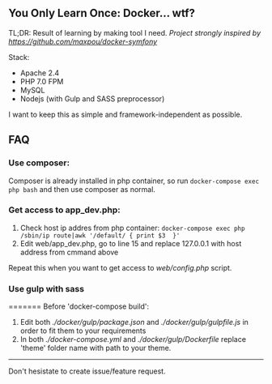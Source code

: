 You Only Learn Once: Docker... wtf?
-----------------------------------
TL;DR: Result of learning by making tool I need.
_Project strongly inspired by https://github.com/maxpou/docker-symfony_

Stack:
- Apache 2.4
- PHP 7.0 FPM
- MySQL
- Nodejs (with Gulp and SASS preprocessor)

I want to keep this as simple and framework-independent as possible.

FAQ
---
### Use composer:
Composer is already installed in php container, so run `docker-compose exec php bash` and then use composer as normal.

### Get access to app_dev.php:
1. Check host ip addres from php container: `docker-compose exec php /sbin/ip route|awk '/default/ { print $3  }'`
2. Edit web/app_dev.php, go to line 15 and replace 127.0.0.1 with host address from cmmand above

Repeat this when you want to get access to _web/config.php_ script.

### Use gulp with sass
=======
Before 'docker-compose build':
1. Edit both _./docker/gulp/package.json_ and _./docker/gulp/gulpfile.js_ in order to fit them to your requirements
2. In both _./docker-compose.yml_ and _./docker/gulp/Dockerfile_ replace 'theme' folder name with path to your theme.
___
Don't hesistate to create issue/feature request.

